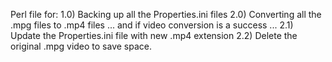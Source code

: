 Perl file for: 1.0) Backing up all the Properties.ini files 2.0) Converting all the .mpg files to .mp4 files ... and if video conversion is a success ... 2.1) Update the Properties.ini file with new .mp4 extension 2.2) Delete the original .mpg video to save space.

